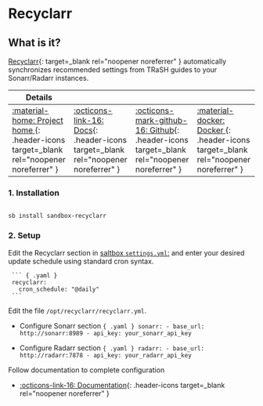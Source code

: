 # Recyclarr

## What is it?

[Recyclarr](https://github.com/recyclarr/recyclarr){: target=_blank rel="noopener noreferrer" } automatically synchronizes recommended settings from TRaSH guides to your Sonarr/Radarr instances.


| Details     |             |             |             |
|-------------|-------------|-------------|-------------|
| [:material-home: Project home ](https://github.com/recyclarr/recyclarr){: .header-icons target=_blank rel="noopener noreferrer" } | [:octicons-link-16: Docs](https://github.com/recyclarr/recyclarr/wiki){: .header-icons target=_blank rel="noopener noreferrer" } | [:octicons-mark-github-16: Github](https://github.com/recyclarr/recyclarr){: .header-icons target=_blank rel="noopener noreferrer" } | [:material-docker: Docker ](https://ghcr.io/recyclarr/recyclarr){: .header-icons target=_blank rel="noopener noreferrer" }|

### 1. Installation

``` shell

sb install sandbox-recyclarr

```

### 2. Setup

Edit the Recyclarr section in [saltbox `settings.yml`:](../settings.md) and enter your desired update schedule using standard cron syntax.

     ``` { .yaml }
     recyclarr:
       cron_schedule: "@daily"
     ```

Edit the file `/opt/recyclarr/recyclarr.yml`.

- Configure Sonarr section
      ``` { .yaml }
      sonarr:
        - base_url: http://sonarr:8989
        - api_key: your_sonarr_api_key
      ```

- Configure Radarr section
      ``` { .yaml }
      radarr:
        - base_url: http://radarr:7878
        - api_key: your_radarr_api_key
      ```

Follow documentation to complete configuration

- [:octicons-link-16: Documentation](https://github.com/recyclarr/recyclarr/wiki/Configuration-Reference){: .header-icons target=_blank rel="noopener noreferrer" }
